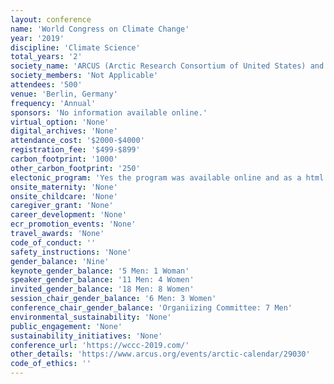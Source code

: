 ```yaml
---
layout: conference 
name: 'World Congress on Climate Change'
year: '2019'
discipline: 'Climate Science'
total_years: '2'
society_name: 'ARCUS (Arctic Research Consortium of United States) and Innovinc.org'
society_members: 'Not Applicable'
attendees: '500'
venue: 'Berlin, Germany'
frequency: 'Annual'
sponsors: 'No information available online.'
virtual_option: 'None'
digital_archives: 'None'
attendance_cost: '$2000-$4000'
registration_fee: '$499-$899'
carbon_footprint: '1000'
other_carbon_footprint: '250'
electonic_program: 'Yes the program was available online and as a html and .pdf.'
onsite_maternity: 'None'
onsite_childcare: 'None'
caregiver_grant: 'None'
career_development: 'None'
ecr_promotion_events: 'None'
travel_awards: 'None'
code_of_conduct: ''
safety_instructions: 'None'
gender_balance: 'Nine'
keynote_gender_balance: '5 Men: 1 Woman'
speaker_gender_balance: '11 Men: 4 Women'
invited_gender_balance: '18 Men: 8 Women'
session_chair_gender_balance: '6 Men: 3 Women'
conference_chair_gender_balance: 'Organiizing Committee: 7 Men'
environmental_sustainability: 'None'
public_engagement: 'None'
sustainability_initiatives: 'None'
conference_url: 'https://wccc-2019.com/'
other_details: 'https://www.arcus.org/events/arctic-calendar/29030'
code_of_ethics: ''
---
```

